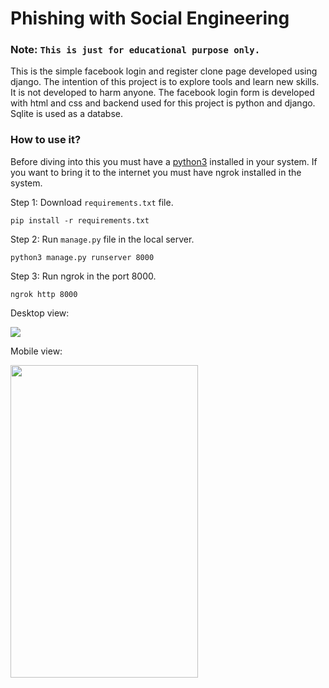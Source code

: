 # Phishing with Social Engineering

### Note: `This is just for educational purpose only. `

This is the simple facebook login and register clone page developed using django. The intention of this project is to explore tools and learn new skills. It is not developed to harm anyone. The facebook login form is developed with html and css and backend used for this project is python and django. Sqlite is used as a databse.

### How to use it?

Before diving into this you must have a <a href="https://www.python.org/">python3</a> installed in your system. If you want to bring it to the internet you must have ngrok installed in the system.

Step 1: Download `requirements.txt` file.

`pip install -r requirements.txt`

Step 2: Run `manage.py` file in the local server.

`python3 manage.py runserver 8000`

Step 3: Run ngrok in the port 8000.

`ngrok http 8000`

Desktop view:

<img src = "https://i0.wp.com/ihowtologin.com/wp-content/uploads/2018/09/how-to-change-facebook-login-email.png?w=700&ssl=1">


Mobile view:

<img src="https://lh4.googleusercontent.com/proxy/im1QWHbBYnTPAdb8BfT7gEkAJS-QDvDSn3tR5jmnnwTdMvMBBkdVTxMLAZVkRobg9oC9rHwokoe5vtA-jrRbEoPmHRVrK6GQw8Mp9Wd3CemRIDNpRY9hXpZlnluvimlQckhlKfk7rw=s0-d" height="500" width ="300">
